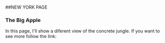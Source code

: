 ##NEW YORK PAGE
### The Big Apple
In this page, I'll show a diferent view of the concrete jungle. 
If you want to see more follow the link: 
